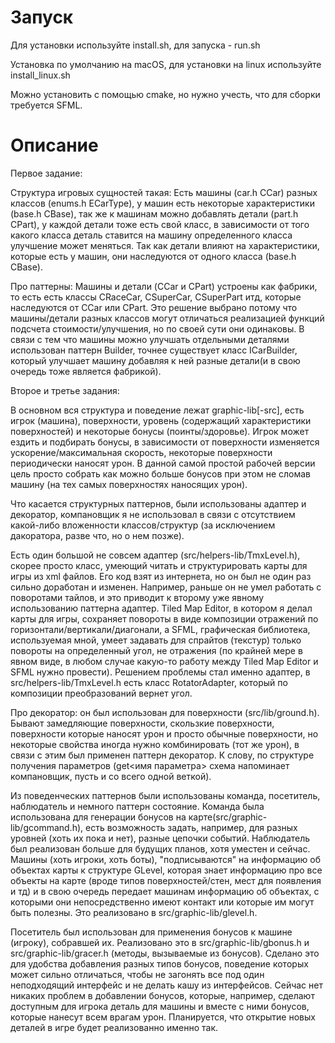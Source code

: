 # Запуск

Для установки используйте install.sh, для запуска - run.sh

Установка по умолчанию на macOS, для установки на linux используйте install_linux.sh

Можно установить с помощью cmake, но нужно учесть, что для сборки требуется SFML.

# Описание

Первое задание:

Структура игровых сущностей такая:
Есть машины (car.h CCar) разных классов (enums.h ECarType), у машин есть некоторые характеристики (base.h CBase),
так же к машинам можно добавлять детали (part.h CPart), у каждой детали тоже есть свой класс, в зависимости от того
какого класса деталь ставится на машину определенного класса улучшение может меняться. Так как детали влияют на
характеристики, которые есть у машин, они наследуются от одного класса (base.h CBase).

Про паттерны:
Машины и детали (CCar и CPart) устроены как фабрики, то есть есть классы CRaceCar, CSuperCar, CSuperPart итд, которые
наследуются от CCar или CPart. Это решение выбрано потому что машины/детали разных классов могут отличаться
реализацией функций подсчета стоимости/улучшения, но по своей сути они одинаковы.
В связи с тем что машины можно улучшать отдельными деталями использован паттерн Builder, точнее существует класс
ICarBuilder, который улучшает машину добавляя к ней разные детали(и в свою очередь тоже является фабрикой).

Второе и третье задания:

В основном вся структура и поведение лежат graphic-lib[-src], есть игрок (машина), поверхности, уровень (содержащий
характеристики поверхностей) и некоторые бонусы (поинты/здоровье).
Игрок может ездить и подбирать бонусы, в зависимости от поверхности изменяется ускорение/максимальная скорость,
некоторые поверхности периодически наносят урон. В данной самой простой рабочей версии цель просто собрать как можно больше
бонусов при этом не сломав машину (на тех самых поверхностях наносящих урон).

Что касается структурных паттернов, были использованы адаптер и декоратор, компановщик я не использовал в связи с
отсутствием какой-либо вложенности классов/структур (за исключением дакоратора, разве что, но о нем позже).

Есть один большой не совсем адаптер (src/helpers-lib/TmxLevel.h), скорее просто класс, умеющий читать и структурировать
карты для игры из xml файлов.
Его код взят из интернета, но он был не один раз сильно доработан и изменен. Например, раньше он не умел работать с
поворотами тайлов, и это приводит к второму уже явному использованию паттерна адаптер. Tiled Map Editor, в котором я
делал карты для игры, сохраняет повороты в виде композиции отражений по горизонтали/вертикали/диагонали, а
SFML, графическая библиотека, используемая мной, умеет задавать для спрайтов (текстур) только повороты на определенный
угол, не отражения (по крайней мере в явном виде, в любом случае какую-то работу между Tiled Map Editor и SFML нужно
провести). Решением проблемы стал именно адаптер, в src/helpers-lib/TmxLevel.h есть класс RotatorAdapter, который
по композиции преобразований вернет угол.

Про декоратор: он был использован для поверхности (src/lib/ground.h). Бывают замедляющие поверхности, скользкие поверхности,
поверхности которые наносят урон и просто обычные поверхности, но некоторые свойства иногда нужно комбинировать (тот же урон),
в связи с этим был применен паттерн декоратор. К слову, по структуре получения параметров (get<имя параметра> схема напоминает
компановщик, пусть и со всего одной веткой).

Из поведенческих паттернов были использованы команда, посетитель, наблюдатель и немного паттерн состояние.
Команда была использована для генерации бонусов на карте(src/graphic-lib/gcommand.h), есть возможность задать, например, для разных уровней (хоть их
пока и нет), разные цепочки событий.
Наблюдатель был реализован больше для будущих планов, хотя уместен и сейчас. Машины (хоть игроки, хоть боты),
"подписываются" на информацию об объектах карты к структуре GLevel, которая знает информацию про все объекты на карте
 (вроде типов поверхностей/стен, мест для появления и тд) и в свою очередь передает машинам информацию об объектах,
 с которыми они непосредственно имеют контакт или которые им могут быть полезны. Это реализовано в src/graphic-lib/glevel.h.

 Посетитель был использован для применения бонусов к машине (игроку), собравшей их. Реализовано это в src/graphic-lib/gbonus.h
 и src/graphic-lib/gracer.h (методы, вызываемые из бонусов). Сделано это для удобства добавления разных типов бонусов,
 поведение которых может сильно отличаться, чтобы не загонять все под один неподходящий интерфейс и не делать кашу из
 интерфейсов. Сейчас нет никаких проблем в добавлении бонусов, которые, например, сделают доступным для игрока деталь для машины
 и вместе с ними бонусов, которые нанесут всем врагам урон. Планируется, что открытие новых деталей в игре будет
 реализованно именно так.

